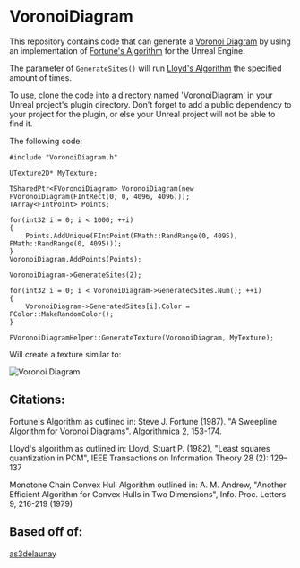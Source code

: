 VoronoiDiagram
==============

This repository contains code that can generate a [Voronoi Diagram](http://en.wikipedia.org/wiki/Voronoi_diagram) by using an implementation of [Fortune's Algorithm](http://en.wikipedia.org/wiki/Fortune's_algorithm) for the Unreal Engine.  

The parameter of `GenerateSites()` will run [Lloyd's Algorithm](http://en.wikipedia.org/wiki/Lloyd's_algorithm) the specified amount of times. 

To use, clone the code into a directory named 'VoronoiDiagram' in your Unreal project's plugin directory.  Don't forget to add a public dependency to your project for the plugin, or else your Unreal project will not be able to find it.

The following code:

    #include "VoronoiDiagram.h"

    UTexture2D* MyTexture;
    
    TSharedPtr<FVoronoiDiagram> VoronoiDiagram(new FVoronoiDiagram(FIntRect(0, 0, 4096, 4096)));
    TArray<FIntPoint> Points;
    
    for(int32 i = 0; i < 1000; ++i)
    {
        Points.AddUnique(FIntPoint(FMath::RandRange(0, 4095), FMath::RandRange(0, 4095)));
    }
    VoronoiDiagram.AddPoints(Points);
	
	VoronoiDiagram->GenerateSites(2);
	
	for(int32 i = 0; i < VoronoiDiagram->GeneratedSites.Num(); ++i)
	{
		VoronoiDiagram->GeneratedSites[i].Color = FColor::MakeRandomColor();
	}
	
    FVoronoiDiagramHelper::GenerateTexture(VoronoiDiagram, MyTexture);
    
Will create a texture similar to:

![Voronoi Diagram](../../../Screenshots/blob/master/VoronoiDiagram.png?raw=true "Voronoi Diagram")

Citations:
----------
Fortune's Algorithm as outlined in:
Steve J. Fortune (1987). "A Sweepline Algorithm for Voronoi Diagrams". Algorithmica 2, 153-174. 

Lloyd's algorithm as outlined in:
Lloyd, Stuart P. (1982), "Least squares quantization in PCM", IEEE Transactions on Information Theory 28 (2): 129–137

Monotone Chain Convex Hull Algorithm outlined in:
A. M. Andrew, "Another Efficient Algorithm for Convex Hulls in Two Dimensions", Info. Proc. Letters 9, 216-219 (1979)

Based off of:
---------
[as3delaunay](http://nodename.github.io/as3delaunay/)



